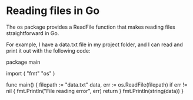 # Reading files in Go
The os package provides a ReadFile function that makes reading files straightforward in Go. 

For example, I have a data.txt file in my project folder, and I can read and print it out with the following code:

package main

import (
    "fmt"
    "os"
)

func main() {
    filepath := "data.txt"
    data, err := os.ReadFile(filepath)
    if err != nil {
        fmt.Println("File reading error", err)
        return
    }
    fmt.Println(string(data))
}